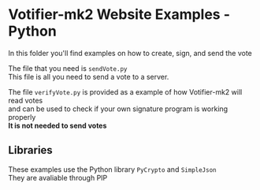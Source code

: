 Votifier-mk2 Website Examples - Python
==============
In this folder you'll find examples on how to create, sign, and send the vote  

The file that you need is `sendVote.py`  
This file is all you need to send a vote to a server.  
  
The file `verifyVote.py` is provided as a example of how Votifier-mk2 will read votes  
and can be used to check if your own signature program is working properly  
**It is not needed to send votes**  


Libraries
--------------
These examples use the Python library `PyCrypto` and `SimpleJson`  
They are avaliable through PIP  